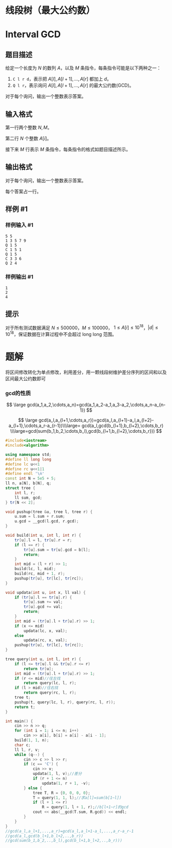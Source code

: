 # 线段树（最大公约数）

# Interval GCD

## 题目描述

给定一个长度为 $N$ 的数列 $A$，以及 $M$ 条指令，每条指令可能是以下两种之一：

1. `C l r d`，表示把 $A[l],A[l+1],…,A[r]$ 都加上 $d$。
2. `Q l r`，表示询问 $A[l],A[l+1],…,A[r]$ 的最大公约数(GCD)。

对于每个询问，输出一个整数表示答案。

## 输入格式

第一行两个整数 $N,M$。

第二行 $N$ 个整数 $A[i]$。

接下来 $M$ 行表示 $M$ 条指令，每条指令的格式如题目描述所示。

## 输出格式

对于每个询问，输出一个整数表示答案。

每个答案占一行。

## 样例 #1

### 样例输入 #1

```
5 5
1 3 5 7 9
Q 1 5
C 1 5 1
Q 1 5
C 3 3 6
Q 2 4
```

### 样例输出 #1

```
1
2
4
```

## 提示

对于所有测试数据满足 $N \le 500000$，$M \le 100000$， $1 \le A[i] \le 10^{18}$，$|d| \le 10^{18}$，保证数据在计算过程中不会超过 long long 范围。

# 题解

将区间修改转化为单点修改，利用差分，用一颗线段树维护差分序列的区间和以及区间最大公约数即可

### gcd的性质

$$
\large gcd(a_1,a_2,\cdots,a_n)=gcd(a_1,a_2-a_1,a_3-a_2,\cdots,a_n-a_{n-1})
$$

$$
\large gcd(a_l,a_{l+1,\cdots,a_r})=gcd(a_l,a_{l+1}-a_l,a_{l+2}-a_{l+1},\cdots,a_r-a_{r-1})\\\large= gcd(a_l,gcd(b_{l+1},b_{l+2},\cdots,b_r)
\\\large=gcd(sum(b_1,b_2,\cdots,b_l),gcd(b_{l+1,b_{l+2},\cdots,b_r}))
$$

```c++
#include<iostream>
#include<algorithm>

using namespace std;
#define ll long long
#define lc u<<1
#define rc u<<1|1
#define endl '\n'
const int N = 5e5 + 5;
ll n, a[N], b[N], q;
struct tree {
    int l, r;
    ll sum, gcd;
} tr[N << 2];

void pushup(tree &u, tree l, tree r) {
    u.sum = l.sum + r.sum;
    u.gcd = __gcd(l.gcd, r.gcd);
}

void build(int u, int l, int r) {
    tr[u].l = l, tr[u].r = r;
    if (l == r) {
        tr[u].sum = tr[u].gcd = b[l];
        return;
    }
    int mid = (l + r) >> 1;
    build(lc, l, mid);
    build(rc, mid + 1, r);
    pushup(tr[u], tr[lc], tr[rc]);
}

void updata(int u, int x, ll val) {
    if (tr[u].l == tr[u].r) {
        tr[u].sum += val;
        tr[u].gcd += val;
        return;
    }
    int mid = (tr[u].l + tr[u].r) >> 1;
    if (x <= mid)
        updata(lc, x, val);
    else
        updata(rc, x, val);
    pushup(tr[u], tr[lc], tr[rc]);
}

tree query(int u, int l, int r) {
    if (l <= tr[u].l && tr[u].r <= r)
        return tr[u];
    int mid = (tr[u].l + tr[u].r) >> 1;
    if (r <= mid)//往左找
        return query(lc, l, r);
    if (l > mid)//往右找
        return query(rc, l, r);
    tree t;
    pushup(t, query(lc, l, r), query(rc, l, r));
    return t;
}

int main() {
    cin >> n >> q;
    for (int i = 1; i <= n; i++)
        cin >> a[i], b[i] = a[i] - a[i - 1];
    build(1, 1, n);
    char c;
    ll l, r, v;
    while (q--) {
        cin >> c >> l >> r;
        if (c == 'C') {
            cin >> v;
            updata(1, l, v);//差分
            if (r + 1 <= n)
                updata(1, r + 1, -v);
        } else {
            tree T, R = {0, 0, 0, 0};
            T = query(1, 1, l);//求a[l]=sum(b[1~l])
            if (l + 1 <= r)
                R = query(1, l + 1, r);//b[l+1~r]的gcd
            cout << abs(__gcd(T.sum, R.gcd)) << endl;
        }
    }
}
//gcd(a_l,a_l+1,...,a_r)=gcd(a_l,a_l+1-a_l,...,a_r-a_r-1
//gcd(a_l,gcd(b_l+1,b_l+2,..,b_r))
//gcd(sum(b_1,b_2,..,b_l),gcd(b_l+1,b_l+2,..,b_r)))
```

